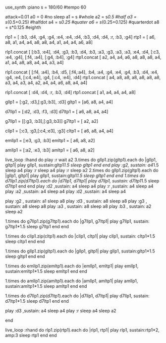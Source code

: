 use_synth :piano
s = 180/60 #tempo 60

attack=0.01
a0 = 0            #no sleep
a1 = s            #whole
a2 = s*0.5        #half
a3 = s*(0.5+0.25) #halfdot
a4 = s*0.25       #quater
a6 = s*(0.25+0.125) #quarterdot
a8 = s*0.125       #eighth

rlp1 = [ :b3, :d4, :g4, :g4, :e4, :e4, :d4, :b3, :d4, :d4, :r, :b3, :g4]
rtp1 = [  a6,  a8,  a1,  a4,  a4,  a8,  a8,  a4,  a1,  a4, a4,  a6,  a8]

rlp1.concat [ [:b3, :e4], :d4, :g3, :b3, :d4, :b3, :a3, :g3, :a3, :a3, :e4, :d4, [:c3, :e4, :g4], [:f4, :a4], [:g4, :b4], :g4]
rtp1.concat  [        a2,  a4,  a4,  a6,  a8,  a8,  a8,  a4,  a1,  a4,  a8,  a8,              a4,        a4,          a3,  a4]

rlp1.concat [ [:f4, :a4], :b4, :d5, [:f4,:a4], :b4, :a4, :g4, :e4, :g4, :b3, :d4, :e4, :g4, :e4, [:c4,:e4], :g4, [:c4, :e4], :d4]
rtp1.concat [         a4,  a8,  a8,        a8,  a8,  a8,  a8,  a3,  a4,  a3,  a4,  a2,  a4,  a4,        a6,  a8,         a4,  a4]


rlp1.concat [ :d4, :d4, :r, :b3, :d4]
rtp1.concat [  a1,  a4, a4,  a4,  a8]

gllp1 = [:g2, :d3,[:g3,:b3], :d3]
gltp1 = [a6,  a8,       a4,  a4]

d7llp1 =  [:d2, :d3, :f3, :d3]
d7ltp1 =  [ a6,  a8, a4, a4]

g7llp1 = [[:g3, :b3],[:g3,:b3]]
g7ltp1 = [        a2,       a2]

cllp1 = [:c3, :g3,[:c4,:e3], :g3]
cltp1 = [ a6,  a8,       a4,  a4]

emllp1 = [:e3, :g3, :b3]
emltp1 = [ a6,  a8,  a2]

amllp1 = [:a2, :e3, :b3]
amltp1 = [ a6,  a8,  a2]

live_loop :lhand do
  play :r
  wait a2
  3.times do
    gllp1.zip(gltp1).each do |gllp1, gltp1|
      play gllp1, sustain:gltp1*1.5
      sleep gltp1
    end
  end
  play :g2, sustain: a4*1.5
  sleep a4
  play :r
  sleep a4
  play :r
  sleep a2
  2.times do
    gllp1.zip(gltp1).each do |gllp1, gltp1|
      play gllp1, sustain:gltp1*1.5
      sleep gltp1
    end
  end
  1.times do
    d7llp1.zip(d7ltp1).each do |d7llp1, d7ltp1|
      play d7llp1, sustain: d7ltp1*1.5
      sleep d7ltp1
    end
  end
  play :d2 ,sustain: a4
  sleep a4
  play :r ,sustain: a4
  sleep a4
  play :a2 ,sustain: a4
  sleep a4
  play :d2 ,sustain: a4
  sleep a4

  play :g2 , sustain: a1
  sleep a8
  play :d3 , sustain: a8
  sleep a8
  play :g3 , sustain: a8
  sleep a8
  play :a3 , sustain: a8
  sleep a8
  play :b3 , sustain: a2
  sleep a2

  1.times do
    g7llp1.zip(g7ltp1).each do |g7llp1, g7ltp1|
      play g7llp1, sustain: g7ltp1*1.5
      sleep g7ltp1
    end
  end

  1.times do
    cllp1.zip(cltp1).each do |cllp1, cltp1|
      play cllp1, sustain: cltp1*1.5
      sleep cltp1
    end
  end

  1.times do
    gllp1.zip(gltp1).each do |gllp1, gltp1|
      play gllp1, sustain:gltp1*1.5
      sleep gltp1
    end
  end

  1.times do
    emllp1.zip(emltp1).each do |emllp1, emltp1|
      play emllp1, sustain:emltp1*1.5
      sleep emltp1
    end
  end

  1.times do
    amllp1.zip(amltp1).each do |amllp1, amltp1|
      play amllp1, sustain:amltp1*1.5
      sleep amltp1
    end
  end

  1.times do
    d7llp1.zip(d7ltp1).each do |d7llp1, d7ltp1|
      play d7llp1, sustain: d7ltp1*1.5
      sleep d7ltp1
    end
  end

  play :d3 ,sustain: a4
  sleep a4
  play :r
  sleep a4
  sleep a2

end

live_loop :rhand do
  rlp1.zip(rtp1).each do |rlp1, rtp1|
    play rlp1, sustain:rtp1*2, amp:3
    sleep rtp1
  end
end
